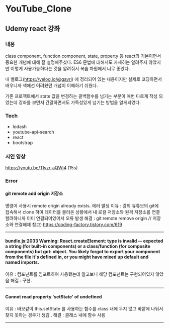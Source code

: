 # YouTube_Clone

## Udemy react 강좌 

### 내용
class component, function component, state, property 등 react의 기본이면서 중요한 개념에 대해 잘 설명해주셨다.
ES6 문법에 대해서도 자세히는 알려주지 않았지만 이렇게 사용가능하다는 것을 알려줘서 복습 차원에서 너무 좋았다.

내 벨로그(https://velog.io/@gavri) 에 정리되어 있는 내용이지만 실제로 코딩하면서 배우니까 책에선 어려웠던 개념이 이해하기 쉬웠다.

기존 프로젝트에서 state 값을 변경하는 콜백함수를 넘기는 부분이 매번 다르게 작성 되었는데 강좌를 보면서 간결하면서도 가독성있게 넘기는 방법을 알게되었다.



### Tech
- lodash 
- youtube-api-search
- react
- bootstrap

### 시연 영상

https://youtu.be/Tlvzr-aQWj4  (15s)

### Error
#### git remote add origin 저장소 
명령어 사용시 remote origin already exists. 에러 발생
이유 : 강의 유튜브의 git에 접속해서 clone 하여 데이터를 불러온 상황에서 내 로컬 저장소와 원격 저장소를 연결할려하니까 이미 연결되어있어서 오류 발생
해결 : git remote remove origin // 저장소와 연결해제
참고) https://coding-factory.tistory.com/619

---
#### bundle.js:2033 Warning: React.createElement: type is invalid -- expected a string (for built-in components) or a class/function (for composite components) but got: object. You likely forgot to export your component from the file it's defined in, or you might have mixed up default and named imports.
이유 : 컴포넌트를 임포트하여 사용했는데 알고보니 해당 컴포넌트는 구현되어있지 않았음
해결 : 구현.

---
#### Cannot read property 'setState' of undefined
이유 : 바보같이 this.setState 를 사용하는 함수를 class 내에 두지 않고 바깥에 나둬서 찾지 못하는 경우가 생김..
해결 :  클래스 내에 함수 사용

--- 


